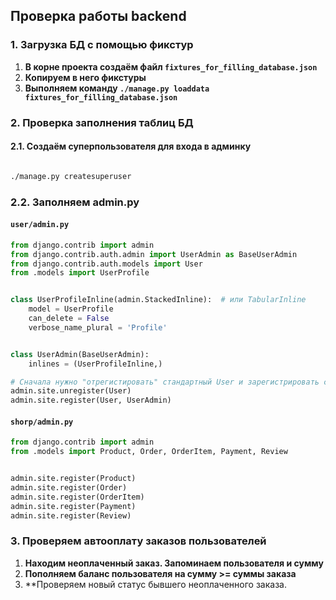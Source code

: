 ## Проверка работы backend

### 1. Загрузка БД с помощью фикстур

1. **В корне проекта создаём файл `fixtures_for_filling_database.json`**
2. **Копируем в него фикстуры**
3. **Выполняем команду `./manage.py loaddata fixtures_for_filling_database.json`**


### 2. Проверка заполнения таблиц БД

#### 2.1. Создаём суперпользователя для входа в админку

```bash

./manage.py createsuperuser
```

### 2.2. Заполняем admin.py

#### `user/admin.py`

```python
from django.contrib import admin
from django.contrib.auth.admin import UserAdmin as BaseUserAdmin
from django.contrib.auth.models import User
from .models import UserProfile


class UserProfileInline(admin.StackedInline):  # или TabularInline
    model = UserProfile
    can_delete = False
    verbose_name_plural = 'Profile'


class UserAdmin(BaseUserAdmin):
    inlines = (UserProfileInline,)

# Сначала нужно "отрегистировать" стандартный User и зарегистрировать свой
admin.site.unregister(User)
admin.site.register(User, UserAdmin)
```

#### `shorp/admin.py`

```python
from django.contrib import admin
from .models import Product, Order, OrderItem, Payment, Review


admin.site.register(Product)
admin.site.register(Order)
admin.site.register(OrderItem)
admin.site.register(Payment)
admin.site.register(Review)
```

### 3. Проверяем автооплату заказов пользователей

1. **Находим неоплаченный заказ. Запоминаем пользователя и сумму**
2. **Пополняем баланс пользователя на сумму >= суммы заказа**
3. **Проверяем новый статус бывшего неоплаченного заказа.